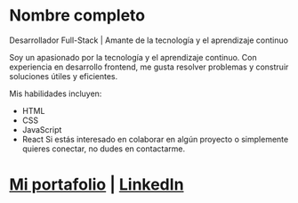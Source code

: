 # Nombre completo
Desarrollador Full-Stack | Amante de la tecnología y el aprendizaje continuo

Soy un apasionado por la tecnología y el aprendizaje continuo. Con experiencia en desarrollo frontend, me gusta resolver problemas y construir soluciones útiles y eficientes.

Mis habilidades incluyen:
- HTML
- CSS
- JavaScript
- React
Si estás interesado en colaborar en algún proyecto o simplemente quieres conectar, no dudes en contactarme.

# [Mi portafolio](https://www.tusitio.com) | [LinkedIn](https://www.linkedin.com/in/francisco-rovaretti/)
